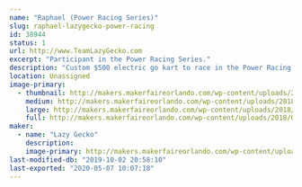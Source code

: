 ```yaml
---
name: "Raphael (Power Racing Series)"
slug: raphael-lazygecko-power-racing
id: 38944
status: 1
url: http://www.TeamLazyGecko.com
excerpt: "Participant in the Power Racing Series."
description: "Custom $500 electric go kart to race in the Power Racing Series."
location: Unassigned
image-primary:
  - thumbnail: http://makers.makerfaireorlando.com/wp-content/uploads/2018/07/22829884_3398776930132444_5496355920690644500_o-150x150.jpg
    medium: http://makers.makerfaireorlando.com/wp-content/uploads/2018/07/22829884_3398776930132444_5496355920690644500_o-300x200.jpg
    large: http://makers.makerfaireorlando.com/wp-content/uploads/2018/07/22829884_3398776930132444_5496355920690644500_o-1024x683.jpg
    full: http://makers.makerfaireorlando.com/wp-content/uploads/2018/07/22829884_3398776930132444_5496355920690644500_o.jpg
maker:
  - name: "Lazy Gecko"
    description:
    image-primary: http://makers.makerfaireorlando.com/wp-content/uploads/2017/08/Lazy-Gecko-Solid-Vintage7.7-799x1024.png
last-modified-db: "2019-10-02 20:58:10"
last-exported: "2020-05-07 10:07:18"
---
```

